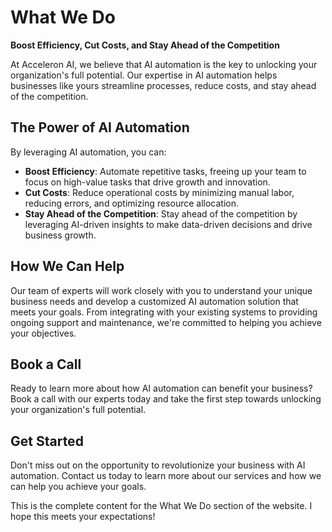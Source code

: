 **What We Do**
===============

**Boost Efficiency, Cut Costs, and Stay Ahead of the Competition**

At Acceleron AI, we believe that AI automation is the key to unlocking your organization's full potential. Our expertise in AI automation helps businesses like yours streamline processes, reduce costs, and stay ahead of the competition.

**The Power of AI Automation**
-----------------------------

By leveraging AI automation, you can:

* **Boost Efficiency**: Automate repetitive tasks, freeing up your team to focus on high-value tasks that drive growth and innovation.
* **Cut Costs**: Reduce operational costs by minimizing manual labor, reducing errors, and optimizing resource allocation.
* **Stay Ahead of the Competition**: Stay ahead of the competition by leveraging AI-driven insights to make data-driven decisions and drive business growth.

**How We Can Help**
-------------------

Our team of experts will work closely with you to understand your unique business needs and develop a customized AI automation solution that meets your goals. From integrating with your existing systems to providing ongoing support and maintenance, we're committed to helping you achieve your objectives.

**Book a Call**
-------------

Ready to learn more about how AI automation can benefit your business? Book a call with our experts today and take the first step towards unlocking your organization's full potential.

**Get Started**
--------------

Don't miss out on the opportunity to revolutionize your business with AI automation. Contact us today to learn more about our services and how we can help you achieve your goals.

This is the complete content for the What We Do section of the website. I hope this meets your expectations!